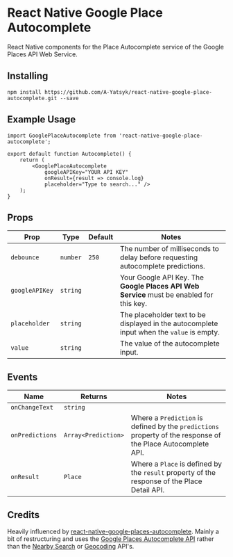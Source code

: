 # React Native Google Place Autocomplete

React Native components for the Place Autocomplete service of the Google Places API Web Service.

## Installing

```
npm install https://github.com/A-Yatsyk/react-native-google-place-autocomplete.git --save
```

## Example Usage

```
import GooglePlaceAutocomplete from 'react-native-google-place-autocomplete';

export default function Autocomplete() {
    return (
        <GooglePlaceAutocomplete
            googleAPIKey="YOUR API KEY"
            onResult={result => console.log}
            placeholder="Type to search..." />
    );
}
```

## Props

| Prop | Type | Default | Notes |
|---|---|---|---|
| `debounce` | `number` | `250` | The number of milliseconds to delay before requesting autocomplete predictions. |
| `googleAPIKey` | `string` |  | Your Google API Key. The **Google Places API Web Service** must be enabled for this key. |
| `placeholder` | `string` |  | The placeholder text to be displayed in the autocomplete input when the `value` is empty. |
| `value` | `string` |  | The value of the autocomplete input. |

## Events

| Name | Returns | Notes |
|---|---|---|
| `onChangeText` | `string` | |
| `onPredictions` | `Array<Prediction>` | Where a `Prediction` is defined by the `predictions` property of the response of the Place Autocomplete API.
| `onResult` | `Place` | Where a `Place` is defined by the `result` property of the response of the Place Detail API.


## Credits

Heavily influenced by [react-native-google-places-autocomplete](https://github.com/FaridSafi/react-native-google-places-autocomplete). Mainly a bit of restructuring and uses the [Google Places Autocomplete API](https://developers.google.com/places/web-service/autocomplete) rather than the [Nearby Search](https://developers.google.com/places/web-service/search) or [Geocoding](https://developers.google.com/maps/documentation/geocoding/start) API's.
